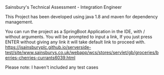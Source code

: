 Sainsbury's Technical Assessment - Integration Engineer

This Project has been developed using java 1.8 and maven for dependency management.

You can run the project as a SpringBoot Application in the IDE, with / without arguments. You will be prompted to input a link, If you just press ENTER without giving any link it will take default link to proceed with.
https://jsainsburyplc.github.io/serverside-test/site/www.sainsburys.co.uk/webapp/wcs/stores/servlet/gb/groceries/berries-cherries-currants6039.html

Please note: I haven't included any test cases